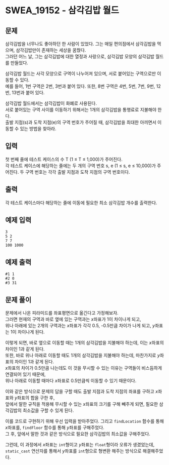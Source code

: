 # SWEA_19152 - 삼각김밥 월드

## 문제

삼각김밥을 너무나도 좋아하던 한 사람이 있었다. 그는 매일 편의점에서 삼각김밥을 먹으며, 삼각김밥만이 존재하는 세상을 꿈꿨다.  
그러던 어느 날, 그는 삼각김밥에 대한 열정과 사랑으로, 삼각김밥 모양의 삼각김밥 월드를 만들었다.

삼각김밥 월드는 사각 모양으로 구역이 나누어져 있으며, 서로 붙어있는 구역으로만 이동할 수 있다.  
예를 들어, 1번 구역은 2번, 3번과 붙어 있다. 또한, 8번 구역은 4번, 5번, 7번, 9번, 12번, 13번과 붙어 있다.

삼각김밥 월드에서는 삼각김밥이 화폐로 사용된다.  
서로 붙어있는 구역 사이를 이동하기 위해서는 1개의 삼각김밥을 통행료로 지불해야 한다.  
출발 지점(s)과 도착 지점(e)의 구역 번호가 주어질 때, 삼각김밥을 최대한 아끼면서 이동할 수 있는 방법을 찾아라.

## 입력

첫 번째 줄에 테스트 케이스의 수 T (1 ≤ T ≤ 1,000)가 주어진다.  
각 테스트 케이스에 해당하는 줄에는 두 개의 구역 번호 s, e (1 ≤ s, e ≤ 10,000)가 주어진다. 두 구역 번호는 각각 출발 지점과 도착 지점의 구역 번호이다.

## 출력

각 테스트 케이스마다 해당하는 줄에 이동에 필요한 최소 삼각김밥 개수를 출력한다.

## 예제 입력

```
3
5 2
7 7
100 1000
```

## 예제 출력

```
#1 1
#2 0
#3 31
```

## 문제 풀이

문제에서 나온 피라미드를 좌표평면으로 옮긴다고 가정해보자.  
그러면 현재의 구역과 바로 옆에 있는 구역과는 $x$좌표가 1이 차이나게 되고,  
위나 아래에 있는 2개의 구역과는 $x$좌표가 각각 0.5, -0.5만큼 차이가 나게 되고, $y$좌표는 1이 차이나게 된다.

이렇게 되면, 바로 옆으로 이동할 때는 1개의 삼각김밥을 지불해야 하는데, 이는 $x$좌표의 차이인 1과 같게 된다.  
또한, 바로 위나 아래로 이동할 때도 1개의 삼각김밥을 지불해야 하는데, 마찬가지로 $y$좌표의 차이인 1과 같게 된다.  
$x$좌표의 차이가 0.5만큼 나는데도 이 것을 무시할 수 있는 이유는 구역들이 비스듬하게 연결되어 있기 때문에,  
위나 아래로 이동할 때마다 $x$좌표로 0.5만큼씩 이동할 수 있기 때문이다.

이와 같은 방식으로 문제의 답을 구할 때도 출발 지점과 도착 지점의 좌표를 구하고 $x$좌표와 $y$좌표의 합을 구한 후,  
앞에서 말한 규칙을 적용해 무시할 수 있는 $x$좌표의 크기를 구해 빼주게 되면, 필요한 삼각김밥의 최소값을 구할 수 있게 된다.

이를 코드로 구현하기 위해 우선 입력을 받아주었다.
그리고 `findLocation` 함수를 통해 $x$좌표를, `findFloor` 함수를 통해 $y$좌표를 구해주었다.  
그 후, 앞에서 말한 것과 같은 방식으로 필요한 삼각김밥의 최소값을 구해주었다.

그런데, 이 과정에서 $x$좌표는 `int`형이고 $y$좌표는 `float`형이라 오류가 생겼었는데,  
`static_cast` 연산자를 통해서 $y$좌표를 `int`형으로 형변환 해주는 방식으로 해결해주었다.
